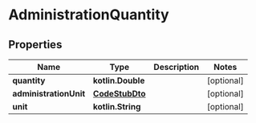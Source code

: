 
# AdministrationQuantity

## Properties
Name | Type | Description | Notes
------------ | ------------- | ------------- | -------------
**quantity** | **kotlin.Double** |  |  [optional]
**administrationUnit** | [**CodeStubDto**](CodeStubDto.md) |  |  [optional]
**unit** | **kotlin.String** |  |  [optional]
